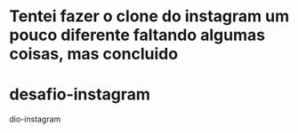 # Tentei fazer o clone do instagram um pouco diferente faltando algumas coisas, mas concluido 
# desafio-instagram
dio-instagram
